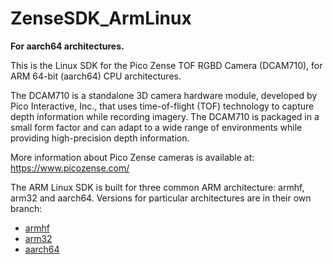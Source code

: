 # ZenseSDK_ArmLinux
**For aarch64 architectures.**

This is the Linux SDK for the Pico Zense TOF RGBD Camera (DCAM710), for ARM 64-bit (aarch64) CPU architectures. 

The DCAM710 is a standalone 3D camera hardware module, developed by Pico Interactive, Inc., that uses time-of-flight (TOF) technology to capture depth information while recording imagery. The DCAM710 is packaged in a small form factor and can adapt to a wide range of environments while providing high-precision depth information.  

More information about Pico Zense cameras is available at: https://www.picozense.com/

The ARM Linux SDK is built for three common ARM architecture: armhf, arm32 and aarch64. Versions for particular architectures are in their own branch:

- [armhf](https://github.com/PicoInteractive/ZenseSDK_ArmLinux/tree/armhf-linux)
- [arm32](https://github.com/PicoInteractive/ZenseSDK_ArmLinux/tree/arm32-linux)
- [aarch64](https://github.com/PicoInteractive/ZenseSDK_ArmLinux/tree/aarch64-linux)
